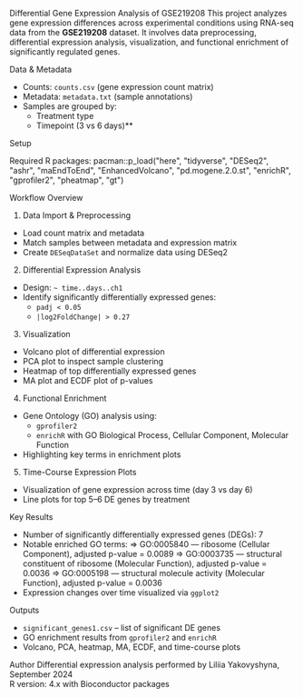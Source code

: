 Differential Gene Expression Analysis of GSE219208
This project analyzes gene expression differences across experimental conditions using RNA-seq data from the **GSE219208** dataset. It involves data preprocessing, differential expression analysis, visualization, and functional enrichment of significantly regulated genes.

Data & Metadata

- Counts: `counts.csv` (gene expression count matrix)  
- Metadata: `metadata.txt` (sample annotations)  
- Samples are grouped by:
  - Treatment type
  - Timepoint (3 vs 6 days)**

Setup

Required R packages:
pacman::p_load("here", "tidyverse", "DESeq2", "ashr", "maEndToEnd", "EnhancedVolcano",
               "pd.mogene.2.0.st", "enrichR", "gprofiler2", "pheatmap", "gt")


Workflow Overview

1. Data Import & Preprocessing
- Load count matrix and metadata
- Match samples between metadata and expression matrix
- Create `DESeqDataSet` and normalize data using DESeq2

2. Differential Expression Analysis
- Design: `~ time..days..ch1`
- Identify significantly differentially expressed genes:
  - `padj < 0.05`
  - `|log2FoldChange| > 0.27`

3. Visualization
- Volcano plot of differential expression
- PCA plot to inspect sample clustering
- Heatmap of top differentially expressed genes
- MA plot and ECDF plot of p-values

4. Functional Enrichment
- Gene Ontology (GO) analysis using:
  - `gprofiler2`
  - `enrichR` with GO Biological Process, Cellular Component, Molecular Function
- Highlighting key terms in enrichment plots

5. Time-Course Expression Plots
- Visualization of gene expression across time (day 3 vs day 6)
- Line plots for top 5–6 DE genes by treatment


Key Results
- Number of significantly differentially expressed genes (DEGs): 7
- Notable enriched GO terms: 
=> GO:0005840 — ribosome (Cellular Component), adjusted p-value = 0.0089
=> GO:0003735 — structural constituent of ribosome (Molecular Function), adjusted p-value = 0.0036
=> GO:0005198 — structural molecule activity (Molecular Function), adjusted p-value = 0.0036
- Expression changes over time visualized via `ggplot2`

Outputs
- `significant_genes1.csv` – list of significant DE genes
- GO enrichment results from `gprofiler2` and `enrichR`
- Volcano, PCA, heatmap, MA, ECDF, and time-course plots

Author
Differential expression analysis performed by Liliia Yakovyshyna, September 2024  
R version: 4.x with Bioconductor packages


